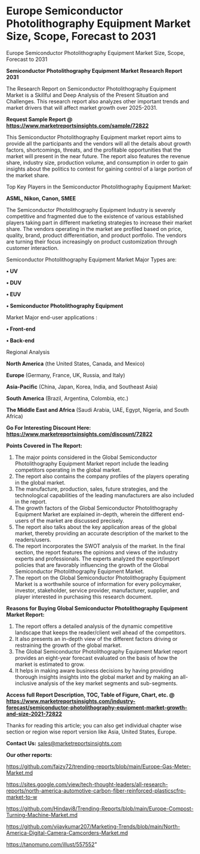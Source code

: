 # Europe Semiconductor Photolithography Equipment Market Size, Scope, Forecast to 2031
 Europe Semiconductor Photolithography Equipment Market Size, Scope, Forecast to 2031

<strong>Semiconductor Photolithography Equipment Market Research Report 2031</strong>

The Research Report on Semiconductor Photolithography Equipment Market is a Skillful and Deep Analysis of the Present Situation and Challenges. This research report also analyzes other important trends and market drivers that will affect market growth over 2025-2031.

<strong>Request Sample Report @ <a href=https://www.marketreportsinsights.com/sample/72822>https://www.marketreportsinsights.com/sample/72822</a></strong>

This Semiconductor Photolithography Equipment market report aims to provide all the participants and the vendors will all the details about growth factors, shortcomings, threats, and the profitable opportunities that the market will present in the near future. The report also features the revenue share, industry size, production volume, and consumption in order to gain insights about the politics to contest for gaining control of a large portion of the market share.

Top Key Players in the Semiconductor Photolithography Equipment Market:

<strong>ASML, Nikon, Canon, SMEE</strong>

The Semiconductor Photolithography Equipment Industry is severely competitive and fragmented due to the existence of various established players taking part in different marketing strategies to increase their market share. The vendors operating in the market are profiled based on price, quality, brand, product differentiation, and product portfolio. The vendors are turning their focus increasingly on product customization through customer interaction.

Semiconductor Photolithography Equipment Market Major Types are:

<strong>• UV

• DUV

• EUV

• Semiconductor Photolithography Equipment</strong>

Market Major end-user applications :

<strong>• Front-end

• Back-end</strong>

Regional Analysis

</u><strong><b>North America</b></strong> (the United States, Canada, and Mexico)

<strong><b>Europe </b></strong>(Germany, France, UK, Russia, and Italy)

<strong><b>Asia-Pacific</b></strong> (China, Japan, Korea, India, and Southeast Asia)

<strong><b>South America</b></strong> (Brazil, Argentina, Colombia, etc.)

<strong><b>The Middle East and Africa</b></strong> (Saudi Arabia, UAE, Egypt, Nigeria, and South Africa)

<strong>Go For Interesting Discount Here: <a href=https://www.marketreportsinsights.com/discount/72822>https://www.marketreportsinsights.com/discount/72822</a></strong>

<strong>Points Covered in The Report:</strong>
<ol>
  <li>The major points considered in the Global Semiconductor Photolithography Equipment Market report include the leading competitors operating in the global market.</li>
  <li>The report also contains the company profiles of the players operating in the global market.</li>
  <li>The manufacture, production, sales, future strategies, and the technological capabilities of the leading manufacturers are also included in the report.</li>
  <li>The growth factors of the Global Semiconductor Photolithography Equipment Market are explained in-depth, wherein the different end-users of the market are discussed precisely.</li>
  <li>The report also talks about the key application areas of the global market, thereby providing an accurate description of the market to the readers/users.</li>
  <li>The report incorporates the SWOT analysis of the market. In the final section, the report features the opinions and views of the industry experts and professionals. The experts analyzed the export/import policies that are favorably influencing the growth of the Global Semiconductor Photolithography Equipment Market.</li>
  <li>The report on the Global Semiconductor Photolithography Equipment Market is a worthwhile source of information for every policymaker, investor, stakeholder, service provider, manufacturer, supplier, and player interested in purchasing this research document.</li>
</ol>
<strong>Reasons for Buying Global Semiconductor Photolithography Equipment Market Report:</strong>

<ol>
  <li>The report offers a detailed analysis of the dynamic competitive landscape that keeps the reader/client well ahead of the competitors.</li>
  <li>It also presents an in-depth view of the different factors driving or restraining the growth of the global market.</li>
  <li>The Global Semiconductor Photolithography Equipment Market report provides an eight-year forecast evaluated on the basis of how the market is estimated to grow.</li>
  <li>It helps in making aware business decisions by having providing thorough insights insights into the global market and by making an all-inclusive analysis of the key market segments and sub-segments.</li>
</ol>
<strong>Access full Report Description, TOC, Table of Figure, Chart, etc. @ <a href=https://www.marketreportsinsights.com/industry-forecast/semiconductor-photolithography-equipment-market-growth-and-size-2021-72822>https://www.marketreportsinsights.com/industry-forecast/semiconductor-photolithography-equipment-market-growth-and-size-2021-72822</a></strong>


Thanks for reading this article; you can also get individual chapter wise section or region wise report version like Asia, United States, Europe.

<strong>Contact Us:</strong>
sales@marketreportsinsights.com

<strong>Our other reports:</strong>

<a href=https://github.com/faizy72/trending-reports/blob/main/Europe-Gas-Meter-Market.md>https://github.com/faizy72/trending-reports/blob/main/Europe-Gas-Meter-Market.md</a>

<a href=https://sites.google.com/view/tech-thought-leaders/all-research-reports/north-america-automotive-carbon-fiber-reinforced-plasticscfrp-market-to-w>https://sites.google.com/view/tech-thought-leaders/all-research-reports/north-america-automotive-carbon-fiber-reinforced-plasticscfrp-market-to-w</a>

<a href=https://github.com/Hindavi8/Trending-Reports/blob/main/Europe-Compost-Turning-Machine-Market.md>https://github.com/Hindavi8/Trending-Reports/blob/main/Europe-Compost-Turning-Machine-Market.md</a>

<a href=https://github.com/vijaykumar207/Marketing-Trends/blob/main/North-America-Digital-Camera-Camcorders-Market.md>https://github.com/vijaykumar207/Marketing-Trends/blob/main/North-America-Digital-Camera-Camcorders-Market.md</a>

<a href=https://tanomuno.com/illust/557552>https://tanomuno.com/illust/557552</a>"
